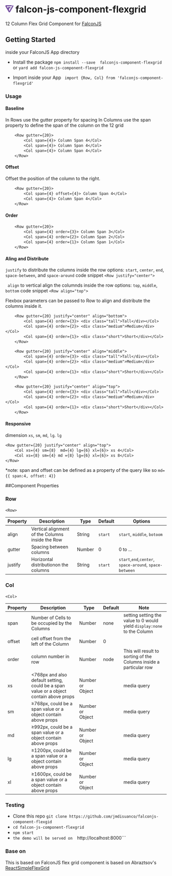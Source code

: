 # <img src="https://github.com/falcon-js/falconjs-logos/raw/master/png/FALCONJS-LOGO-992FFF.png" width="25" > falcon-js-component-flexgrid

12 Column Flex Grid Component for [FalconJS](https://github.com/falcon-js/falcon)  

## Getting Started
inside your FalconJS App directory

- Install the package ```npm install --save  falconjs-component-flexgrid```  or ```yard add falcon-js-component-flexgrid```

- Import inside your App ``` import {Row, Col} from 'falconjs-component-flexgrid'```

### Usage

#### Baseline
In Rows use the gutter property for spacing
In Columns use the span property to define the span of the column on the 12 grid

```
    <Row gutter={20}>
        <Col span={4}> Column Span 4</Col>
        <Col span={4}> Column Span 4</Col>
        <Col span={4}> Column Span 4</Col>
    </Row>
```

#### Offset

Offset the position of the column to the right.

```
    <Row gutter={20}>
        <Col span={4} offset={4}> Column Span 4</Col>
        <Col span={4}> Column Span 4</Col>
    </Row>
```


 #### Order

```
    <Row gutter={20}>
        <Col span={4} order={3}> Column Span 3</Col>
        <Col span={4} order={2}> Column Span 2</Col>
        <Col span={4} order={1}> Column Span 1</Col>
    </Row>
```
#### Aling and Distribute
```justify``` to distribute the columns inside the row 
    options:  ```start```, ```center```, ```end```, ```space-between```, and ```space-around```
    code snippet ```<Row justify="center">```
    

``` align``` to vertical align the columnds inside the row 
options: ```top```, ```middle```, ```bottom```
code snippet ```<Row align="top">```


Flexbox parameters can be passed to Row to align and distribute the columns inside it.

```
    <Row gutter={20} justify="center" align="bottom">
        <Col span={4} order={3}> <div class="tall">Tall</div></Col>
        <Col span={4} order={2}> <div class="medium">Medium</div> </Col>
        <Col span={4} order={1}> <div class="short">Short</div></Col>
    </Row>
```
```
    <Row gutter={20} justify="center" align="middle">
        <Col span={4} order={3}> <div class="tall">Tall</div></Col>
        <Col span={4} order={2}> <div class="medium">Medium</div> </Col>
        <Col span={4} order={1}> <div class="short">Short</div></Col>
    </Row>
```

```
    <Row gutter={20} justify="center" align="top">
        <Col span={4} order={3}> <div class="tall">Tall</div></Col>
        <Col span={4} order={2}> <div class="medium">Medium</div> </Col>
        <Col span={4} order={1}> <div class="short">Short</div></Col>
    </Row>
```

#### Responsive
dimension ```xs```, ```sm```, ```md```, ```lg```. ```lg```

```
<Row gutter={20} justify="center" align="top">
    <Col xs={4} sm={8}  md={4} lg={6} xl={6}> xs 4</Col>
    <Col xs={8} sm={4} md ={8} lg={6} xl={6}> xs 8</Col>
</Row>
```

*note: span and offset can be defined as a property of the query like so ```md={{ span:4, offset: 4}} ```

##Component Properties

### Row
```<Row>```

|Property|Description|Type|Default|Options|
|---|---|---|---|---|
|align|Vertical alignment of the Columns inside the Row|String|```start```| ```start```, ```middle```, ```botoom```|
|gutter|Spacing between columns | Number| 0 | 0 to ...|
|justify|Horizontal distributionon the columns |  String | ```start```| ```start```,```end```,```center```, ```space-around```, ```space-between```|


### Col
```<Col>```


|Property|Description|Type|Default|Note|
|---|---|---|---|---|
|span| Number of Cells to be occupied by the Columns| Number| none | setting setting the value to 0 would yield ```display:none``` to the Column|
|offset| cell offset from the left of the Column| Number | 0||
|order| column number in row| Number | node| This will result to sorting of the Columns inside a particular row|
|xs| <768px and also default setting, could be a span value or a object contain above props | Number or Object | | media query
|sm| ≥768px, could be a span value or a object contain above props | Number or Object | | media query|
|md| ≥992px, could be a span value or a object contain above props | Number or Object | | media query|
|lg| ≥1200px, could be a span value or a object contain above props | Number or Object | | media query|
|xl| ≥1600px, could be a span value or a object contain above props | Number or Object | | media query|

### Testing
- Clone this repo ```git clone https://github.com/jmdisuanco/falconjs-component-flexgid```
- ```cd falcon-js-component-flexgrid```
- ```npm start ```
- ```the demo will be served on  ```http://localhost:8000```

### Base on
This is based on FalconJS flex grid component is based on Abraztsov's [ReactSimpleFlexGrid](https://github.com/abraztsov/ReactSimpleFlexGrid)

